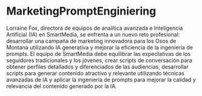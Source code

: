 # MarketingPromptEnginiering
Lorraine Fox, directora de equipos de analítica avanzada e Inteligencia Artificial (IA) en SmartMedia, se enfrenta a un nuevo reto profesional: desarrollar una campaña de marketing innovadora para los Osos de Montana utilizando IA generativa y mejorar la eficiencia de la ingeniería de prompts. El equipo de SmartMedia debe equilibrar las expectativas de los seguidores tradicionales y los jóvenes, crear scripts de conversación para obtener perfiles detallados y diferenciados de las audiencias, desarrollar scripts para generar contenido atractivo y relevante utilizando técnicas avanzadas de IA y aplicar la ingeniería de prompts para mejorar la calidad y relevancia del contenido generado por la IA. 
